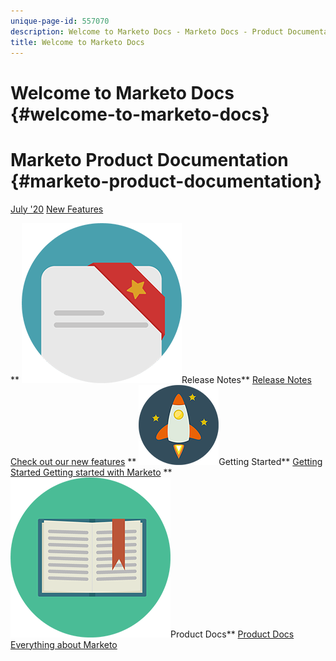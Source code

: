 ```yaml
---
unique-page-id: 557070
description: Welcome to Marketo Docs - Marketo Docs - Product Documentation
title: Welcome to Marketo Docs
---
```


# Welcome to Marketo Docs {#welcome-to-marketo-docs}

# Marketo Product Documentation {#marketo-product-documentation}

[July '20](https://docs.marketo.com/display/public/DOCS/Release+Notes%3A+July+%2720) [New Features](https://docs.marketo.com/display/public/DOCS/Release+Notes%3A+July+%2720)   

** ![Release Notes](assets/documents-bookmarks-23.png)Release Notes** [Release Notes Check out our new features](https://docs.marketo.com/display/DOCS/Release+Notes)   ** ![Getting Started](assets/space-10.png)Getting Started** [Getting Started Getting started with Marketo](getting-started.md)   ** ![Product Docs](assets/education-science-05.png)Product Docs** [Product Docs Everything about Marketo](product-docs.md) 